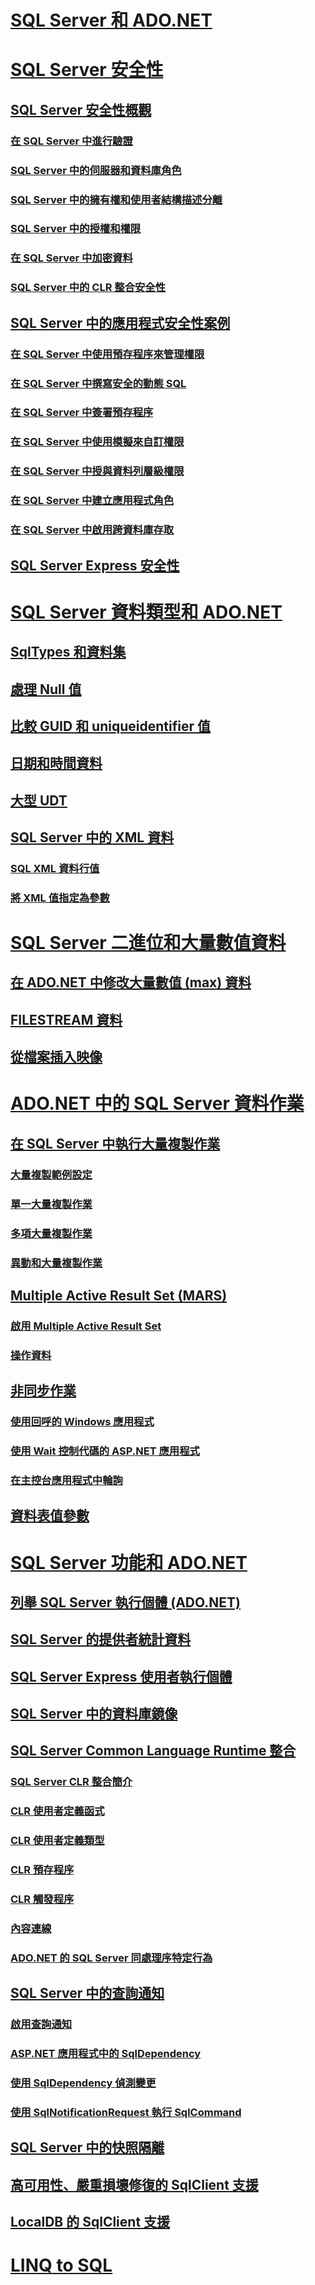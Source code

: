 # [SQL Server 和 ADO.NET](index.md)
# [SQL Server 安全性](sql-server-security.md)
## [SQL Server 安全性概觀](overview-of-sql-server-security.md)
### [在 SQL Server 中進行驗證](authentication-in-sql-server.md)
### [SQL Server 中的伺服器和資料庫角色](server-and-database-roles-in-sql-server.md)
### [SQL Server 中的擁有權和使用者結構描述分離](ownership-and-user-schema-separation-in-sql-server.md)
### [SQL Server 中的授權和權限](authorization-and-permissions-in-sql-server.md)
### [在 SQL Server 中加密資料](data-encryption-in-sql-server.md)
### [SQL Server 中的 CLR 整合安全性](clr-integration-security-in-sql-server.md)
## [SQL Server 中的應用程式安全性案例](application-security-scenarios-in-sql-server.md)
### [在 SQL Server 中使用預存程序來管理權限](managing-permissions-with-stored-procedures-in-sql-server.md)
### [在 SQL Server 中撰寫安全的動態 SQL](writing-secure-dynamic-sql-in-sql-server.md)
### [在 SQL Server 中簽署預存程序](signing-stored-procedures-in-sql-server.md)
### [在 SQL Server 中使用模擬來自訂權限](customizing-permissions-with-impersonation-in-sql-server.md)
### [在 SQL Server 中授與資料列層級權限](granting-row-level-permissions-in-sql-server.md)
### [在 SQL Server 中建立應用程式角色](creating-application-roles-in-sql-server.md)
### [在 SQL Server 中啟用跨資料庫存取](enabling-cross-database-access-in-sql-server.md)
## [SQL Server Express 安全性](sql-server-express-security.md)
# [SQL Server 資料類型和 ADO.NET](sql-server-data-types.md)
## [SqlTypes 和資料集](sqltypes-and-the-dataset.md)
## [處理 Null 值](handling-null-values.md)
## [比較 GUID 和 uniqueidentifier 值](comparing-guid-and-uniqueidentifier-values.md)
## [日期和時間資料](date-and-time-data.md)
## [大型 UDT](large-udts.md)
## [SQL Server 中的 XML 資料](xml-data-in-sql-server.md)
### [SQL XML 資料行值](sql-xml-column-values.md)
### [將 XML 值指定為參數](specifying-xml-values-as-parameters.md)
# [SQL Server 二進位和大量數值資料](sql-server-binary-and-large-value-data.md)
## [在 ADO.NET 中修改大量數值 (max) 資料](modifying-large-value-max-data.md)
## [FILESTREAM 資料](filestream-data.md)
## [從檔案插入映像](inserting-an-image-from-a-file.md)
# [ADO.NET 中的 SQL Server 資料作業](sql-server-data-operations.md)
## [在 SQL Server 中執行大量複製作業](bulk-copy-operations-in-sql-server.md)
### [大量複製範例設定](bulk-copy-example-setup.md)
### [單一大量複製作業](single-bulk-copy-operations.md)
### [多項大量複製作業](multiple-bulk-copy-operations.md)
### [異動和大量複製作業](transaction-and-bulk-copy-operations.md)
## [Multiple Active Result Set (MARS)](multiple-active-result-sets-mars.md)
### [啟用 Multiple Active Result Set](enabling-multiple-active-result-sets.md)
### [操作資料](manipulating-data.md)
## [非同步作業](asynchronous-operations.md)
### [使用回呼的 Windows 應用程式](windows-applications-using-callbacks.md)
### [使用 Wait 控制代碼的 ASP.NET 應用程式](aspnet-apps-using-wait-handles.md)
### [在主控台應用程式中輪詢](polling-in-console-applications.md)
## [資料表值參數](table-valued-parameters.md)
# [SQL Server 功能和 ADO.NET](sql-server-features-and-adonet.md)
## [列舉 SQL Server 執行個體 (ADO.NET)](enumerating-instances-of-sql-server.md)
## [SQL Server 的提供者統計資料](provider-statistics-for-sql-server.md)
## [SQL Server Express 使用者執行個體](sql-server-express-user-instances.md)
## [SQL Server 中的資料庫鏡像](database-mirroring-in-sql-server.md)
## [SQL Server Common Language Runtime 整合](sql-server-common-language-runtime-integration.md)
### [SQL Server CLR 整合簡介](introduction-to-sql-server-clr-integration.md)
### [CLR 使用者定義函式](clr-user-defined-functions.md)
### [CLR 使用者定義類型](clr-user-defined-types.md)
### [CLR 預存程序](clr-stored-procedures.md)
### [CLR 觸發程序](clr-triggers.md)
### [內容連線](the-context-connection.md)
### [ADO.NET 的 SQL Server 同處理序特定行為](sql-server-in-process-specific-behavior-of-adonet.md)
## [SQL Server 中的查詢通知](query-notifications-in-sql-server.md)
### [啟用查詢通知](enabling-query-notifications.md)
### [ASP.NET 應用程式中的 SqlDependency](sqldependency-in-an-aspnet-app.md)
### [使用 SqlDependency 偵測變更](detecting-changes-with-sqldependency.md)
### [使用 SqlNotificationRequest 執行 SqlCommand](sqlcommand-execution-with-a-sqlnotificationrequest.md)
## [SQL Server 中的快照隔離](snapshot-isolation-in-sql-server.md)
## [高可用性、嚴重損壞修復的 SqlClient 支援](sqlclient-support-for-high-availability-disaster-recovery.md)
## [LocalDB 的 SqlClient 支援](sqlclient-support-for-localdb.md)
# [LINQ to SQL](linq/)
